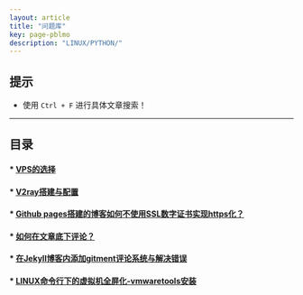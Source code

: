 ```yaml
---
layout: article
title: "问题库"
key: page-pblmo
description: "LINUX/PYTHON/"   
---   
```


## 提示  
* 使用 `Ctrl + F` 进行具体文章搜索！
  
---   

## 目录  
#### * [VPS的选择](https://eroskss.github.io/blog/2019/09/29/8/)   

#### * [V2ray搭建与配置](https://eroskss.github.io/blog/2019/09/28/7/)   
  
#### * [Github pages搭建的博客如何不使用SSL数字证书实现https化？](https://eroskss.github.io/blog/2019/07/23/6/)    

#### * [如何在文章底下评论？](https://erowz.red/blog/2019/07/22/2/)  

#### * [在Jekyll博客内添加gitment评论系统与解决错误](https://eroskss.github.io/blog/2019/07/22/3/)  

#### * [LINUX命令行下的虚拟机全屏化-vmwaretools安装](https://eroskss.github.io/blog/2019/07/09/1/)      
  
